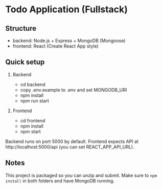 # Todo Application (Fullstack)
## Structure
- backend: Node.js + Express + MongoDB (Mongoose)
- frontend: React (Create React App style)

## Quick setup
1. Backend
   - cd backend
   - copy .env.example to .env and set MONGODB_URI
   - npm install
   - npm run start

2. Frontend
   - cd frontend
   - npm install
   - npm start

Backend runs on port 5000 by default. Frontend expects API at http://localhost:5000/api (you can set REACT_APP_API_URL).

## Notes
This project is packaged so you can unzip and submit. Make sure to `npm install` in both folders and have MongoDB running.
